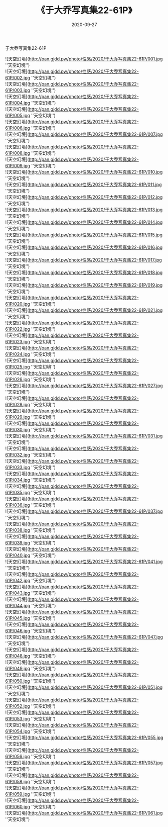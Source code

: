 ﻿---
layout: post
title:  《于大乔写真集22-61P》
date:   2020-09-27
img: http://pan.gjdd.pw/photo/性感/2020/于大乔写真集22-61P/000.jpg
categories: [美女, 性感, 泳衣]
---

于大乔写真集22-61P



![天空幻境](http://pan.gjdd.pw/photo/性感/2020/于大乔写真集22-61P/001.jpg ''天空幻境'') <br>
![天空幻境](http://pan.gjdd.pw/photo/性感/2020/于大乔写真集22-61P/002.jpg ''天空幻境'') <br>
![天空幻境](http://pan.gjdd.pw/photo/性感/2020/于大乔写真集22-61P/003.jpg ''天空幻境'') <br>
![天空幻境](http://pan.gjdd.pw/photo/性感/2020/于大乔写真集22-61P/004.jpg ''天空幻境'') <br>
![天空幻境](http://pan.gjdd.pw/photo/性感/2020/于大乔写真集22-61P/005.jpg ''天空幻境'') <br>
![天空幻境](http://pan.gjdd.pw/photo/性感/2020/于大乔写真集22-61P/006.jpg ''天空幻境'') <br>
![天空幻境](http://pan.gjdd.pw/photo/性感/2020/于大乔写真集22-61P/007.jpg ''天空幻境'') <br>
![天空幻境](http://pan.gjdd.pw/photo/性感/2020/于大乔写真集22-61P/008.jpg ''天空幻境'') <br>
![天空幻境](http://pan.gjdd.pw/photo/性感/2020/于大乔写真集22-61P/009.jpg ''天空幻境'') <br>
![天空幻境](http://pan.gjdd.pw/photo/性感/2020/于大乔写真集22-61P/010.jpg ''天空幻境'') <br>
![天空幻境](http://pan.gjdd.pw/photo/性感/2020/于大乔写真集22-61P/011.jpg ''天空幻境'') <br>
![天空幻境](http://pan.gjdd.pw/photo/性感/2020/于大乔写真集22-61P/012.jpg ''天空幻境'') <br>
![天空幻境](http://pan.gjdd.pw/photo/性感/2020/于大乔写真集22-61P/013.jpg ''天空幻境'') <br>
![天空幻境](http://pan.gjdd.pw/photo/性感/2020/于大乔写真集22-61P/014.jpg ''天空幻境'') <br>
![天空幻境](http://pan.gjdd.pw/photo/性感/2020/于大乔写真集22-61P/015.jpg ''天空幻境'') <br>
![天空幻境](http://pan.gjdd.pw/photo/性感/2020/于大乔写真集22-61P/016.jpg ''天空幻境'') <br>
![天空幻境](http://pan.gjdd.pw/photo/性感/2020/于大乔写真集22-61P/017.jpg ''天空幻境'') <br>
![天空幻境](http://pan.gjdd.pw/photo/性感/2020/于大乔写真集22-61P/018.jpg ''天空幻境'') <br>
![天空幻境](http://pan.gjdd.pw/photo/性感/2020/于大乔写真集22-61P/019.jpg ''天空幻境'') <br>
![天空幻境](http://pan.gjdd.pw/photo/性感/2020/于大乔写真集22-61P/020.jpg ''天空幻境'') <br>
![天空幻境](http://pan.gjdd.pw/photo/性感/2020/于大乔写真集22-61P/021.jpg ''天空幻境'') <br>
![天空幻境](http://pan.gjdd.pw/photo/性感/2020/于大乔写真集22-61P/022.jpg ''天空幻境'') <br>
![天空幻境](http://pan.gjdd.pw/photo/性感/2020/于大乔写真集22-61P/023.jpg ''天空幻境'') <br>
![天空幻境](http://pan.gjdd.pw/photo/性感/2020/于大乔写真集22-61P/024.jpg ''天空幻境'') <br>
![天空幻境](http://pan.gjdd.pw/photo/性感/2020/于大乔写真集22-61P/025.jpg ''天空幻境'') <br>
![天空幻境](http://pan.gjdd.pw/photo/性感/2020/于大乔写真集22-61P/026.jpg ''天空幻境'') <br>
![天空幻境](http://pan.gjdd.pw/photo/性感/2020/于大乔写真集22-61P/027.jpg ''天空幻境'') <br>
![天空幻境](http://pan.gjdd.pw/photo/性感/2020/于大乔写真集22-61P/028.jpg ''天空幻境'') <br>
![天空幻境](http://pan.gjdd.pw/photo/性感/2020/于大乔写真集22-61P/029.jpg ''天空幻境'') <br>
![天空幻境](http://pan.gjdd.pw/photo/性感/2020/于大乔写真集22-61P/030.jpg ''天空幻境'') <br>
![天空幻境](http://pan.gjdd.pw/photo/性感/2020/于大乔写真集22-61P/031.jpg ''天空幻境'') <br>
![天空幻境](http://pan.gjdd.pw/photo/性感/2020/于大乔写真集22-61P/032.jpg ''天空幻境'') <br>
![天空幻境](http://pan.gjdd.pw/photo/性感/2020/于大乔写真集22-61P/033.jpg ''天空幻境'') <br>
![天空幻境](http://pan.gjdd.pw/photo/性感/2020/于大乔写真集22-61P/034.jpg ''天空幻境'') <br>
![天空幻境](http://pan.gjdd.pw/photo/性感/2020/于大乔写真集22-61P/035.jpg ''天空幻境'') <br>
![天空幻境](http://pan.gjdd.pw/photo/性感/2020/于大乔写真集22-61P/036.jpg ''天空幻境'') <br>
![天空幻境](http://pan.gjdd.pw/photo/性感/2020/于大乔写真集22-61P/037.jpg ''天空幻境'') <br>
![天空幻境](http://pan.gjdd.pw/photo/性感/2020/于大乔写真集22-61P/038.jpg ''天空幻境'') <br>
![天空幻境](http://pan.gjdd.pw/photo/性感/2020/于大乔写真集22-61P/039.jpg ''天空幻境'') <br>
![天空幻境](http://pan.gjdd.pw/photo/性感/2020/于大乔写真集22-61P/040.jpg ''天空幻境'') <br>
![天空幻境](http://pan.gjdd.pw/photo/性感/2020/于大乔写真集22-61P/041.jpg ''天空幻境'') <br>
![天空幻境](http://pan.gjdd.pw/photo/性感/2020/于大乔写真集22-61P/042.jpg ''天空幻境'') <br>
![天空幻境](http://pan.gjdd.pw/photo/性感/2020/于大乔写真集22-61P/043.jpg ''天空幻境'') <br>
![天空幻境](http://pan.gjdd.pw/photo/性感/2020/于大乔写真集22-61P/044.jpg ''天空幻境'') <br>
![天空幻境](http://pan.gjdd.pw/photo/性感/2020/于大乔写真集22-61P/045.jpg ''天空幻境'') <br>
![天空幻境](http://pan.gjdd.pw/photo/性感/2020/于大乔写真集22-61P/046.jpg ''天空幻境'') <br>
![天空幻境](http://pan.gjdd.pw/photo/性感/2020/于大乔写真集22-61P/047.jpg ''天空幻境'') <br>
![天空幻境](http://pan.gjdd.pw/photo/性感/2020/于大乔写真集22-61P/048.jpg ''天空幻境'') <br>
![天空幻境](http://pan.gjdd.pw/photo/性感/2020/于大乔写真集22-61P/049.jpg ''天空幻境'') <br>
![天空幻境](http://pan.gjdd.pw/photo/性感/2020/于大乔写真集22-61P/050.jpg ''天空幻境'') <br>
![天空幻境](http://pan.gjdd.pw/photo/性感/2020/于大乔写真集22-61P/051.jpg ''天空幻境'') <br>
![天空幻境](http://pan.gjdd.pw/photo/性感/2020/于大乔写真集22-61P/052.jpg ''天空幻境'') <br>
![天空幻境](http://pan.gjdd.pw/photo/性感/2020/于大乔写真集22-61P/053.jpg ''天空幻境'') <br>
![天空幻境](http://pan.gjdd.pw/photo/性感/2020/于大乔写真集22-61P/054.jpg ''天空幻境'') <br>
![天空幻境](http://pan.gjdd.pw/photo/性感/2020/于大乔写真集22-61P/055.jpg ''天空幻境'') <br>
![天空幻境](http://pan.gjdd.pw/photo/性感/2020/于大乔写真集22-61P/056.jpg ''天空幻境'') <br>
![天空幻境](http://pan.gjdd.pw/photo/性感/2020/于大乔写真集22-61P/057.jpg ''天空幻境'') <br>
![天空幻境](http://pan.gjdd.pw/photo/性感/2020/于大乔写真集22-61P/058.jpg ''天空幻境'') <br>
![天空幻境](http://pan.gjdd.pw/photo/性感/2020/于大乔写真集22-61P/059.jpg ''天空幻境'') <br>
![天空幻境](http://pan.gjdd.pw/photo/性感/2020/于大乔写真集22-61P/060.jpg ''天空幻境'') <br>
![天空幻境](http://pan.gjdd.pw/photo/性感/2020/于大乔写真集22-61P/061.jpg ''天空幻境'') <br>